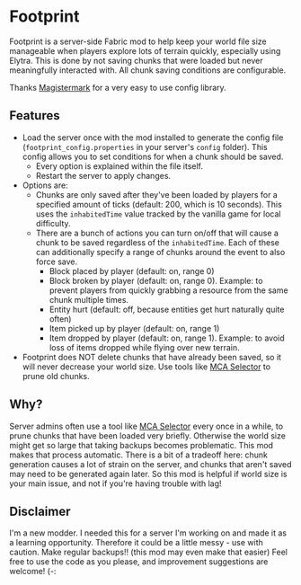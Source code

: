 Footprint
================
Footprint is a server-side Fabric mod to help keep your world file size manageable when players explore lots of terrain quickly, especially using Elytra. This is done by not saving chunks that were loaded but never meaningfully interacted with. All chunk saving conditions are configurable.

Thanks [Magistermark](https://github.com/magistermaks/fabric-simplelibs) for a very easy to use config library.


Features
---
* Load the server once with the mod installed to generate the config file (`footprint_config.properties` in your server's `config` folder). This config allows you to set conditions for when a chunk should be saved.
  * Every option is explained within the file itself.
  * Restart the server to apply changes.
* Options are:
  * Chunks are only saved after they've been loaded by players for a specified amount of ticks (default: 200, which is 10 seconds). This uses the `inhabitedTime` value tracked by the vanilla game for local difficulty.
  * There are a bunch of actions you can turn on/off that will cause a chunk to be saved regardless of the `inhabitedTime`. Each of these can additionally specify a range of chunks around the event to also force save.
    * Block placed by player (default: on, range 0)
    * Block broken by player (default: on, range 0). Example: to prevent players from quickly grabbing a resource from the same chunk multiple times.
    * Entity hurt (default: off, because entities get hurt naturally quite often)
    * Item picked up by player (default: on, range 1)
    * Item dropped by player (default: on, range 1). Example: to avoid loss of items dropped while flying over new terrain.
* Footprint does NOT delete chunks that have already been saved, so it will never decrease your world size. Use tools like [MCA Selector](https://github.com/Querz/mcaselector/) to prune old chunks.



Why?
---
Server admins often use a tool like [MCA Selector](https://github.com/Querz/mcaselector/) every once in a while, to prune chunks that have been loaded very briefly. Otherwise the world size might get so large that taking backups becomes problematic. This mod makes that process automatic.
There is a bit of a tradeoff here: chunk generation causes a lot of strain on the server, and chunks that aren't saved may need to be generated again later. So this mod is helpful if world size is your main issue, and not if you're having trouble with lag!


Disclaimer
---
I'm a new modder. I needed this for a server I'm working on and made it as a learning opportunity. Therefore it could be a little messy - use with caution. Make regular backups!! (this mod may even make that easier) Feel free to use the code as you please, and improvement suggestions are welcome! (-:
